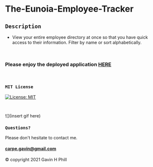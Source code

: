 # The-Eunoia-Employee-Tracker

## `Description`

* View your entire employee directory at once so that you have quick access to their information. Filter by name or sort alphabetically.

<br>

### Please enjoy the deployed application [HERE]()
<br>

### `MIT License`
[![License: MIT](https://img.shields.io/badge/License-MIT-yellow.svg)](https://opensource.org/licenses/MIT)

<br>

![](insert gif here)


### `Questions?`
Please don't hesitate to contact me.

#### carpe.gavin@gmail.com

© copyright 2021 Gavin H Phill
